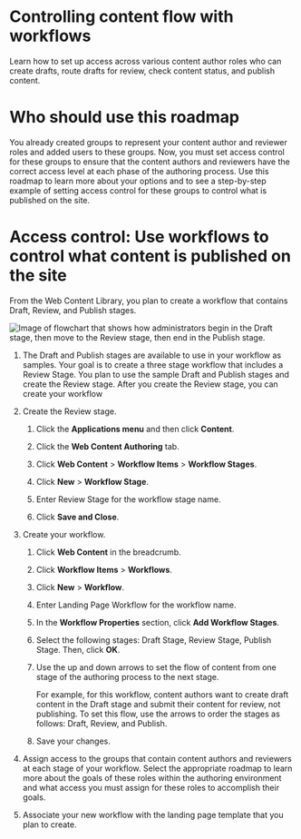 # Controlling content flow with workflows

Learn how to set up access across various content author roles who can create drafts, route drafts for review, check content status, and publish content.

# Who should use this roadmap

You already created groups to represent your content author and reviewer roles and added users to these groups. Now, you must set access control for these groups to ensure that the content authors and reviewers have the correct access level at each phase of the authoring process. Use this roadmap to learn more about your options and to see a step-by-step example of setting access control for these groups to control what is published on the site.

# Access control: Use workflows to control what content is published on the site

From the Web Content Library, you plan to create a workflow that contains Draft, Review, and Publish stages.

![Image of flowchart that shows how administrators begin in the Draft stage, then move to the Review stage, then end in the Publish stage.](../_img/rm-workflow-3stages.jpeg)

1.  The Draft and Publish stages are available to use in your workflow as samples. Your goal is to create a three stage workflow that includes a Review Stage. You plan to use the sample Draft and Publish stages and create the Review stage. After you create the Review stage, you can create your workflow
2.  Create the Review stage.

    1.  Click the **Applications menu** and then click **Content**.

    2.  Click the **Web Content Authoring** tab.

    3.  Click **Web Content** \> **Workflow Items** \> **Workflow Stages**.

    4.  Click **New** \> **Workflow Stage**.

    5.  Enter Review Stage for the workflow stage name.

    6.  Click **Save and Close**.

3.  Create your workflow.

    1.  Click **Web Content** in the breadcrumb.

    2.  Click **Workflow Items** \> **Workflows**.

    3.  Click **New** \> **Workflow**.

    4.  Enter Landing Page Workflow for the workflow name.

    5.  In the **Workflow Properties** section, click **Add Workflow Stages**.

    6.  Select the following stages: Draft Stage, Review Stage, Publish Stage. Then, click **OK**.

    7.  Use the up and down arrows to set the flow of content from one stage of the authoring process to the next stage.

        For example, for this workflow, content authors want to create draft content in the Draft stage and submit their content for review, not publishing. To set this flow, use the arrows to order the stages as follows: Draft, Review, and Publish.

    8.  Save your changes.

4.  Assign access to the groups that contain content authors and reviewers at each stage of your workflow. Select the appropriate roadmap to learn more about the goals of these roles within the authoring environment and what access you must assign for these roles to accomplish their goals.

5.  Associate your new workflow with the landing page template that you plan to create.

